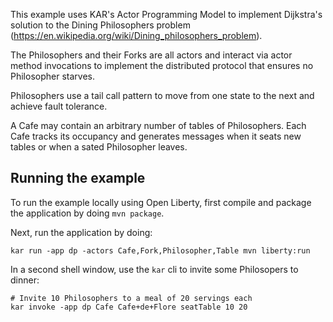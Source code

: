 <!--
# Copyright IBM Corporation 2020,2021
#
# Licensed under the Apache License, Version 2.0 (the "License");
# you may not use this file except in compliance with the License.
# You may obtain a copy of the License at
#
#     http://www.apache.org/licenses/LICENSE-2.0
#
# Unless required by applicable law or agreed to in writing, software
# distributed under the License is distributed on an "AS IS" BASIS,
# WITHOUT WARRANTIES OR CONDITIONS OF ANY KIND, either express or implied.
# See the License for the specific language governing permissions and
# limitations under the License.
-->

This example uses KAR's Actor Programming Model to implement
Dijkstra's solution to the Dining Philosophers problem
(https://en.wikipedia.org/wiki/Dining_philosophers_problem).

The Philosophers and their Forks are all actors and interact via actor
method invocations to implement the distributed protocol that ensures
no Philosopher starves.

Philosophers use a tail call pattern to move from one
state to the next and achieve fault tolerance.

A Cafe may contain an arbitrary number of tables of Philosophers. Each
Cafe tracks its occupancy and generates messages when it seats new
tables or when a sated Philosopher leaves.

## Running the example
To run the example locally using Open Liberty, first
compile and package the application by doing `mvn package`.

Next, run the application by doing:
```shell
kar run -app dp -actors Cafe,Fork,Philosopher,Table mvn liberty:run
```
In a second shell window, use the `kar` cli to invite some Philosopers to dinner:
```shell
# Invite 10 Philosophers to a meal of 20 servings each
kar invoke -app dp Cafe Cafe+de+Flore seatTable 10 20
```
